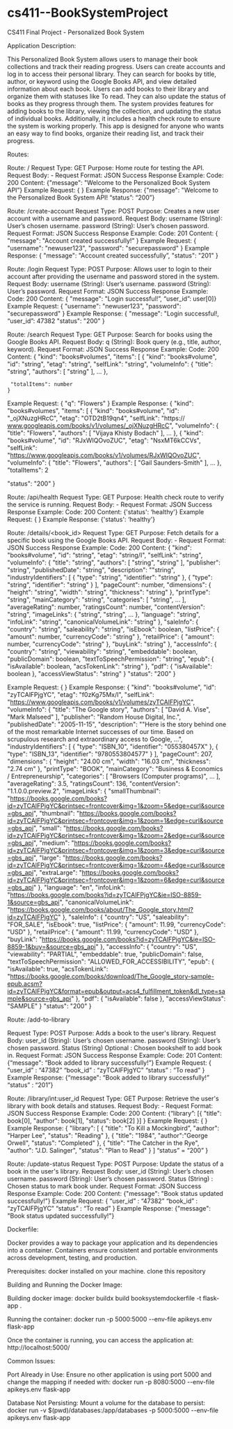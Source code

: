 # cs411--BookSystemProject
CS411 Final Project - Personalized Book System

Application Description:

This Personalized Book System allows users to manage their book collections and track their reading progress. Users can create accounts and log in to access their personal library. They can search for books by title, author, or keyword using the Google Books API, and view detailed information about each book. Users can add books to their library and organize them with statuses like To read. They can also update the status of books as they progress through them. The system provides features for adding books to the library, viewing the collection, and updating the status of individual books. Additionally, it includes a health check route to ensure the system is working properly. This app is designed for anyone who wants an easy way to find books, organize their reading list, and track their progress.

Routes:

Route: / Request Type: GET Purpose: Home route for testing the API. Request Body: - Request Format: JSON Success Response Example: Code: 200 Content: {"message": "Welcome to the Personalized Book System API”} Example Request: { } Example Response: {"message": "Welcome to the Personalized Book System API! “status”: “200”}

Route: /create-account Request Type: POST Purpose: Creates a new user account with a username and password. Request Body: username (String): User’s chosen username. password (String): User’s chosen password. Request Format: JSON Success Response Example: Code: 201 Content: { "message": "Account created successfully!” } Example Request: { "username": "newuser123", "password": "securepassword" } Example Response: { "message": "Account created successfully”, "status": "201" }

Route: /login Request Type: POST Purpose: Allows user to login to their account after providing the username and password stored in the system. Request Body: username (String): User’s username. password (String): User’s password. Request Format: JSON Success Response Example: Code: 200 Content: { "message": "Login successful!”, “user_id”: user[0]} Example Request: { "username": "newuser123", "password": "securepassword" } Example Response: { "message": "Login successful!, “user_id”: 47382 "status": "200" }

Route: /search Request Type: GET Purpose: Search for books using the Google Books API. Request Body: q (String): Book query (e.g., title, author, keyword). Request Format: JSON Success Response Example: Code: 200 Content: { "kind": "books#volumes", "items": [ { "kind": "books#volume", "id": "string", "etag": "string", "selfLink": "string", "volumeInfo": { "title": "string", "authors": [ "string" ], ... },

	 "totalItems": number
	}
Example Request: { "q": "Flowers" } Example Response: { "kind": "books#volumes", "items": [ { "kind": "books#volume", "id": "_ojXNuzgHRcC", "etag": "OTD2tB19qn4", "selfLink": "https:// www.googleapis.com/books/v1/volumes/_ojXNuzgHRcC", "volumeInfo": { "title": "Flowers", "authors": [ "Vijaya Khisty Bodach" ], ... }, { "kind": "books#volume", "id": "RJxWIQOvoZUC", "etag": "NsxMT6kCCVs", "selfLink": "https://www.googleapis.com/books/v1/volumes/RJxWIQOvoZUC", "volumeInfo": { "title": "Flowers", "authors": [ "Gail Saunders-Smith" ], ... }, "totalItems": 2

"status": "200"
}

Route: /api/health Request Type: GET Purpose: Health check route to verify the service is running. Request Body: - Request Format: JSON Success Response Example: Code: 200 Content: {'status': ‘healthy'} Example Request: { } Example Response: {'status': ‘healthy'}

Route: /details/<book_id> Request Type: GET Purpose: Fetch details for a specific book using the Google Books API. Request Body: - Request Format: JSON Success Response Example: Code: 200 Content: { "kind": "books#volume", "id": “string", "etag": "string/I", "selfLink": "string", "volumeInfo": { "title": "string", "authors": [ "string", "string" ], "publisher": "string", "publishedDate": "string", "description": ""string", "industryIdentifiers": [ { "type": "string", "identifier": "string" }, { "type": "string", "identifier": "string" } ], "pageCount": number, "dimensions": { "height": "string", "width": "string", "thickness": "string" }, "printType": "string", "mainCategory": "string", "categories": [ "string", ... ], "averageRating": number, "ratingsCount": number, "contentVersion": "string", "imageLinks": { "string", "string", … }, "language": "string", "infoLink": "string", "canonicalVolumeLink": "string" }, "saleInfo": { "country": "string", "saleability": "string", "isEbook": boolean, "listPrice": { "amount": number, "currencyCode": "string" }, "retailPrice": { "amount": number, "currencyCode": "string" }, "buyLink": "string" }, "accessInfo": { "country": "string", "viewability": "string", "embeddable": boolean, "publicDomain": boolean, "textToSpeechPermission": "string", "epub": { "isAvailable": boolean, "acsTokenLink": "string" }, "pdf": { "isAvailable": boolean }, "accessViewStatus": "string" } "status": "200" }

Example Request: { } Example Response: { "kind": "books#volume", "id": "zyTCAlFPjgYC", "etag": "f0zKg75Mx/I", "selfLink": "https://www.googleapis.com/books/v1/volumes/zyTCAlFPjgYC", "volumeInfo": { "title": "The Google story", "authors": [ "David A. Vise", "Mark Malseed" ], "publisher": "Random House Digital, Inc.", "publishedDate": "2005-11-15", "description": ""Here is the story behind one of the most remarkable Internet successes of our time. Based on scrupulous research and extraordinary access to Google, ...", "industryIdentifiers": [ { "type": "ISBN_10", "identifier": "055380457X" }, { "type": "ISBN_13", "identifier": "9780553804577" } ], "pageCount": 207, "dimensions": { "height": "24.00 cm", "width": "16.03 cm", "thickness": "2.74 cm" }, "printType": "BOOK", "mainCategory": "Business & Economics / Entrepreneurship", "categories": [ "Browsers (Computer programs)", ... ], "averageRating": 3.5, "ratingsCount": 136, "contentVersion": "1.1.0.0.preview.2", "imageLinks": { "smallThumbnail": "https://books.google.com/books?id=zyTCAlFPjgYC&printsec=frontcover&img=1&zoom=5&edge=curl&source=gbs_api", "thumbnail": "https://books.google.com/books?id=zyTCAlFPjgYC&printsec=frontcover&img=1&zoom=1&edge=curl&source=gbs_api", "small": "https://books.google.com/books?id=zyTCAlFPjgYC&printsec=frontcover&img=1&zoom=2&edge=curl&source=gbs_api", "medium": "https://books.google.com/books?id=zyTCAlFPjgYC&printsec=frontcover&img=1&zoom=3&edge=curl&source=gbs_api", "large": "https://books.google.com/books?id=zyTCAlFPjgYC&printsec=frontcover&img=1&zoom=4&edge=curl&source=gbs_api", "extraLarge": "https://books.google.com/books?id=zyTCAlFPjgYC&printsec=frontcover&img=1&zoom=6&edge=curl&source=gbs_api" }, "language": "en", "infoLink": "https://books.google.com/books?id=zyTCAlFPjgYC&ie=ISO-8859-1&source=gbs_api", "canonicalVolumeLink": "https://books.google.com/books/about/The_Google_story.html?id=zyTCAlFPjgYC" }, "saleInfo": { "country": "US", "saleability": "FOR_SALE", "isEbook": true, "listPrice": { "amount": 11.99, "currencyCode": "USD" }, "retailPrice": { "amount": 11.99, "currencyCode": "USD" }, "buyLink": "https://books.google.com/books?id=zyTCAlFPjgYC&ie=ISO-8859-1&buy=&source=gbs_api" }, "accessInfo": { "country": "US", "viewability": "PARTIAL", "embeddable": true, "publicDomain": false, "textToSpeechPermission": "ALLOWED_FOR_ACCESSIBILITY", "epub": { "isAvailable": true, "acsTokenLink": "https://books.google.com/books/download/The_Google_story-sample-epub.acsm?id=zyTCAlFPjgYC&format=epub&output=acs4_fulfillment_token&dl_type=sample&source=gbs_api" }, "pdf": { "isAvailable": false }, "accessViewStatus": "SAMPLE" } "status": "200" }

Route: /add-to-library

Request Type: POST Purpose: Adds a book to the user's library. Request Body: user_id (String): User’s chosen username. password (String): User’s chosen password. Status (String) Optional : Chosen bookshelf to add book in. Request Format: JSON Success Response Example: Code: 201 Content: {“message": “Book added to library successfully!”} Example Request: { “user_id” : “47382” “book_id” : “zyTCAlFPjgYC” “status” : “To read” } Example Response: {“message": “Book added to library successfully!” “status” : “201”}

Route: /library/int:user_id Request Type: GET Purpose: Retrieve the user's library with book details and statuses. Request Body: - Request Format: JSON Success Response Example: Code: 200 Content: {“library”: [{ "title": book[0], "author": book[1], "status": book[2] }] } Example Request: { } Example Response: { "library": [ { "title": "To Kill a Mockingbird”, "author": "Harper Lee", "status": "Reading" }, { "title": "1984", "author":"George Orwell", "status": "Completed" }, { "title": "The Catcher in the Rye", "author": "J.D. Salinger", "status": "Plan to Read" } ] “status” = “200” }

Route: /update-status Request Type: POST Purpose: Update the status of a book in the user's library. Request Body: user_id (String): User’s chosen username. password (String): User’s chosen password. Status (String) : Chosen status to mark book under. Request Format: JSON Success Response Example: Code: 200 Content: {"message": "Book status updated successfully!"} Example Request: { “user_id” : “47382” “book_id” : “zyTCAlFPjgYC” “status” : “To read” } Example Response: {"message": "Book status updated successfully!"}

Dockerfile:

Docker provides a way to package your application and its dependencies into a container. Containers ensure consistent and portable environments across development, testing, and production.

Prerequisites: docker installed on your machine. clone this repository

Building and Running the Docker Image:

Building docker image: docker buildx build booksystemdockerfile -t flask-app .

Running the container: docker run -p 5000:5000 --env-file apikeys.env flask-app

Once the container is running, you can access the application at: http://localhost:5000/

Common Issues:

Port Already in Use: Ensure no other application is using port 5000 and change the mapping if needed with: docker run -p 8080:5000 --env-file apikeys.env flask-app

Database Not Persisting: Mount a volume for the database to persist: docker run -v $(pwd)/databases:/app/databases -p 5000:5000 --env-file apikeys.env flask-app